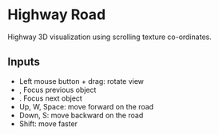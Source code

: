 Highway Road
============

Highway 3D visualization using scrolling texture co-ordinates.

## Inputs

- Left mouse button + drag: rotate view
- , Focus previous object
- . Focus next object
- Up, W, Space: move forward on the road
- Down, S: move backward on the road
- Shift: move faster
